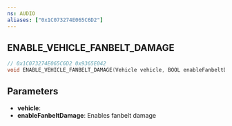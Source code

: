 ```yaml
---
ns: AUDIO
aliases: ["0x1C073274E065C6D2"]
---
```

## ENABLE_VEHICLE_FANBELT_DAMAGE

```c
// 0x1C073274E065C6D2 0x9365E042
void ENABLE_VEHICLE_FANBELT_DAMAGE(Vehicle vehicle, BOOL enableFanbeltDamage);
```

## Parameters
* **vehicle**:
* **enableFanbeltDamage**: Enables fanbelt damage
